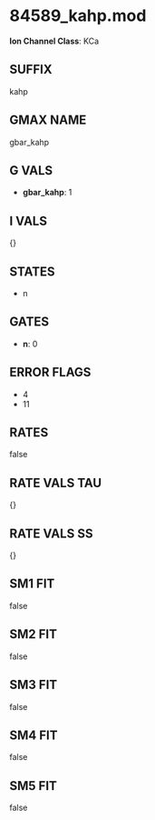 # 84589_kahp.mod

**Ion Channel Class**: KCa

## SUFFIX

kahp

## GMAX NAME

gbar_kahp

## G VALS

- **gbar_kahp**: 1

## I VALS

{}

## STATES

- n

## GATES

- **n**: 0

## ERROR FLAGS

- 4
- 11

## RATES

false

## RATE VALS TAU

{}

## RATE VALS SS

{}

## SM1 FIT

false

## SM2 FIT

false

## SM3 FIT

false

## SM4 FIT

false

## SM5 FIT

false
